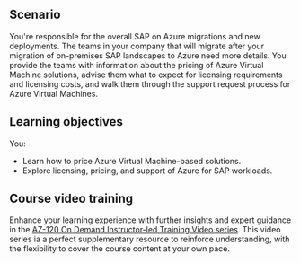 ## Scenario

You're responsible for the overall SAP on Azure migrations and new deployments. The teams in your company that will migrate after your migration of on-premises SAP landscapes to Azure need more details. You provide the teams with information about the pricing of Azure Virtual Machine solutions, advise them what to expect for licensing requirements and licensing costs, and walk them through the support request process for Azure Virtual Machines.

## Learning objectives

You:

- Learn how to price Azure Virtual Machine-based solutions.
- Explore licensing, pricing, and support of Azure for SAP workloads.

## Course video training

Enhance your learning experience with further insights and expert guidance in the [AZ-120 On Demand Instructor-led Training Video series](/shows/on-demand-instructor-led-training-series/?products=azure&terms=az-120). This video series ia a perfect supplementary resource to reinforce understanding, with the flexibility to cover the course content at your own pace.
